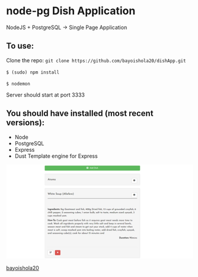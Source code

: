 # node-pg Dish Application
NodeJS + PostgreSQL → Single Page Application

## To use:
Clone the repo: `git clone https://github.com/bayoishola20/dishApp.git`

`$ (sudo) npm install`

`$ nodemon`

Server should start at port 3333



## You should have installed (most recent versions):

* Node
* PostgreSQL
* Express
* Dust Template engine for Express

![Preview](https://github.com/bayoishola20/dishApp/blob/master/public/img/dishApp-bayoishola20.png "Preview")



[bayoishola20](github.bayoishola20.io)
